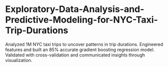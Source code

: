 # Exploratory-Data-Analysis-and-Predictive-Modeling-for-NYC-Taxi-Trip-Durations
Analyzed 1M NYC taxi trips to uncover patterns in trip durations. Engineered features and built an 85%
accurate gradient boosting regression model. Validated with cross-validation and communicated insights through
visualization.
